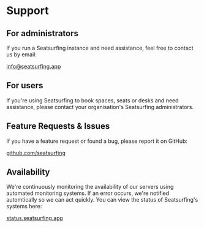 # Support

## For administrators
If you run a Seatsurfing instance and need assistance, feel free to contact us by email: 

[info@seatsurfing.app](mailto:info@seatsurfing.app)

## For users
If you're using Seatsurfing to book spaces, seats or desks and need assistance, please contact your organisation's Seatsurfing administrators.

## Feature Requests & Issues
If you have a feature request or found a bug, please report it on GitHub:

[github.com/seatsurfing](https://github.com/seatsurfing/)

## Availability
We're continuously monitoring the availability of our servers using automated monitoring systems. If an error occurs, we're notified automtically so we can act quickly. You can view the status of Seatsurfing's systems here:

[status.seatsurfing.app](https://status.seatsurfing.app)